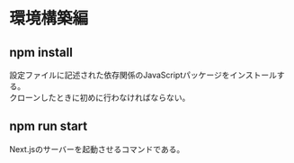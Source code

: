 # 環境構築編

## npm install
設定ファイルに記述された依存関係のJavaScriptパッケージをインストールする。  
クローンしたときに初めに行わなければならない。

## npm run start
Next.jsのサーバーを起動させるコマンドである。
